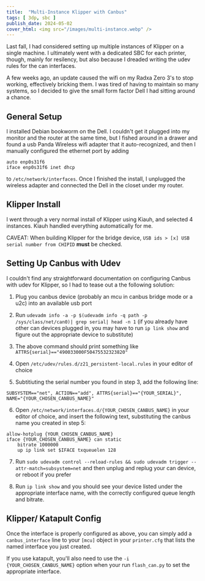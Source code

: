 ```yaml
---
title:  "Multi-Instance Klipper with Canbus"
tags: [ 3dp, sbc ]
publish_date: 2024-05-02
cover_html: <img src="/images/multi-instance.webp" />
---
```


Last fall, I had considered setting up multiple instances of Klipper on a single
machine. I ultimately went with a dedicated SBC for each printer, though, mainly
for resilency, but also because I dreaded writing the udev rules for the can
interfaces.

A few weeks ago, an update caused the wifi on my Radxa Zero 3's to stop working,
effectively bricking them. I was tired of having to maintain so many systems, so
I decided to give the small form factor Dell I had sitting around a chance.

## General Setup

I installed Debian bookworm on the Dell. I couldn't get it plugged into my
monitor and the router at the same time, but I fished around in a drawer and
found a usb Panda Wireless wifi adapter that it auto-recognized, and then I
manually configured the ethernet port by adding

```
auto enp0s31f6
iface enp0s31f6 inet dhcp
```

to `/etc/network/interfaces`. Once I finished the install, I unplugged the
wireless adapter and connected the Dell in the closet under my router.

## Klipper Install

I went through a very normal install of Klipper using Kiauh, and selected 4
instances. Kiauh handled everything automatically for me.

CAVEAT: When building Klipper for the bridge device, `USB ids > [x] USB serial number from CHIPID` __must__ be checked.

## Setting Up Canbus with Udev

I couldn't find any straightforward documentation on configuring Canbus with
udev for Klipper, so I had to tease out a the following solution:

1. Plug you canbus device (probably an mcu in canbus bridge mode or a u2c) into
   an available usb port

2. Run
   `udevadm info -a -p $(udevadm info -q path -p /sys/class/net/can0)| grep serial| head -n 1`
   (if you already have other can devices plugged in, you may have to run
   `ip link show` and figure out the appropriate device to substitute)

3. The above command should print something like
   `ATTRS{serial}=="490033000F50475532323820"`

4. Open `/etc/udev/rules.d/z21_persistent-local.rules` in your editor of choice

5. Subtitiuting the serial number you found in step 3, add the following line:

```
SUBSYSTEM=="net", ACTION=="add", ATTRS{serial}=="{YOUR_SERIAL}", NAME="{YOUR_CHOSEN_CANBUS_NAME}"
```

6. Open `/etc/network/interfaces.d/{YOUR_CHOSEN_CANBUS_NAME}` in your editor of
   choice, and insert the following text, substituting the canbus name you
   created in step 5:

```
allow-hotplug {YOUR_CHOSEN_CANBUS_NAME}
iface {YOUR_CHOSEN_CANBUS_NAME} can static
    bitrate 1000000
    up ip link set $IFACE txqueuelen 128
```

7. Run
   `sudo udevadm control --reload-rules && sudo udevadm trigger --attr-match=subsystem=net`
   and then unplug and replug your can device, or reboot if you prefer

8. Run `ip link show` and you should see your device listed under the
   appropriate interface name, with the correctly configured queue length and
   bitrate.

## Klipper/ Katapult Config

Once the interface is properly configured as above, you can simply add a
`canbus_interface` line to your `[mcu]` object in your `printer.cfg` that lists
the named interface you just created.

If you use katapult, you'll also need to use the `-i {YOUR_CHOSEN_CANBUS_NAME}`
option when your run `flash_can.py` to set the appropriate interface.
